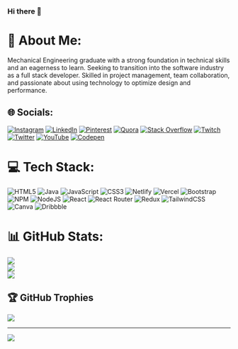 ### Hi there 👋
# 💫 About Me:
Mechanical Engineering graduate with a strong foundation in technical skills and an eagerness to learn. Seeking to transition into the software industry as a full stack developer. Skilled in project management, team collaboration, and passionate about using technology to optimize design and performance.


## 🌐 Socials:
[![Instagram](https://img.shields.io/badge/Instagram-%23E4405F.svg?logo=Instagram&logoColor=white)](https://instagram.com/tauffique.khan) [![LinkedIn](https://img.shields.io/badge/LinkedIn-%230077B5.svg?logo=linkedin&logoColor=white)](https://linkedin.com/in/tauffique-raja) [![Pinterest](https://img.shields.io/badge/Pinterest-%23E60023.svg?logo=Pinterest&logoColor=white)](https://pinterest.com/tauffiqckeraja) [![Quora](https://img.shields.io/badge/Quora-%23B92B27.svg?logo=Quora&logoColor=white)](https://quora.com/profile/Taufique-Khan-10) [![Stack Overflow](https://img.shields.io/badge/-Stackoverflow-FE7A16?logo=stack-overflow&logoColor=white)](https://stackoverflow.com/users/21558756) [![Twitch](https://img.shields.io/badge/Twitch-%239146FF.svg?logo=Twitch&logoColor=white)](https://twitch.tv/raaavann) [![Twitter](https://img.shields.io/badge/Twitter-%231DA1F2.svg?logo=Twitter&logoColor=white)](https://twitter.com/tauffiqcke) [![YouTube](https://img.shields.io/badge/YouTube-%23FF0000.svg?logo=YouTube&logoColor=white)](https://youtube.com/@taufiquekhan9176) [![Codepen](https://img.shields.io/badge/Codepen-000000?style=for-the-badge&logo=codepen&logoColor=white)](https://codepen.io/Raaaavan) 

# 💻 Tech Stack:
![HTML5](https://img.shields.io/badge/html5-%23E34F26.svg?style=for-the-badge&logo=html5&logoColor=white) ![Java](https://img.shields.io/badge/java-%23ED8B00.svg?style=for-the-badge&logo=java&logoColor=white) ![JavaScript](https://img.shields.io/badge/javascript-%23323330.svg?style=for-the-badge&logo=javascript&logoColor=%23F7DF1E) ![CSS3](https://img.shields.io/badge/css3-%231572B6.svg?style=for-the-badge&logo=css3&logoColor=white) ![Netlify](https://img.shields.io/badge/netlify-%23000000.svg?style=for-the-badge&logo=netlify&logoColor=#00C7B7) ![Vercel](https://img.shields.io/badge/vercel-%23000000.svg?style=for-the-badge&logo=vercel&logoColor=white) ![Bootstrap](https://img.shields.io/badge/bootstrap-%23563D7C.svg?style=for-the-badge&logo=bootstrap&logoColor=white) ![NPM](https://img.shields.io/badge/NPM-%23000000.svg?style=for-the-badge&logo=npm&logoColor=white) ![NodeJS](https://img.shields.io/badge/node.js-6DA55F?style=for-the-badge&logo=node.js&logoColor=white) ![React](https://img.shields.io/badge/react-%2320232a.svg?style=for-the-badge&logo=react&logoColor=%2361DAFB) ![React Router](https://img.shields.io/badge/React_Router-CA4245?style=for-the-badge&logo=react-router&logoColor=white) ![Redux](https://img.shields.io/badge/redux-%23593d88.svg?style=for-the-badge&logo=redux&logoColor=white) ![TailwindCSS](https://img.shields.io/badge/tailwindcss-%2338B2AC.svg?style=for-the-badge&logo=tailwind-css&logoColor=white) ![Canva](https://img.shields.io/badge/Canva-%2300C4CC.svg?style=for-the-badge&logo=Canva&logoColor=white) ![Dribbble](https://img.shields.io/badge/Dribbble-EA4C89?style=for-the-badge&logo=dribbble&logoColor=white)
# 📊 GitHub Stats:
![](https://github-readme-stats.vercel.app/api?username=TaufiqueRaja&theme=dark&hide_border=false&include_all_commits=false&count_private=false)<br/>
![](https://github-readme-streak-stats.herokuapp.com/?user=TaufiqueRaja&theme=dark&hide_border=false)<br/>
![](https://github-readme-stats.vercel.app/api/top-langs/?username=TaufiqueRaja&theme=dark&hide_border=false&include_all_commits=false&count_private=false&layout=compact)

## 🏆 GitHub Trophies
![](https://github-profile-trophy.vercel.app/?username=TaufiqueRaja&theme=radical&no-frame=false&no-bg=true&margin-w=4)

---
[![](https://visitcount.itsvg.in/api?id=TaufiqueRaja&icon=0&color=0)](https://visitcount.itsvg.in)

<!-- Proudly created with GPRM ( https://gprm.itsvg.in ) -->
